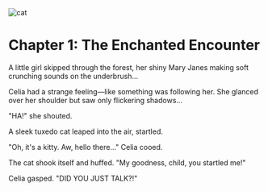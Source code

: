 <img src="https://cdn-icons-png.flaticon.com/256/18548/18548573.png" alt="cat" class="icon">

# Chapter 1: The Enchanted Encounter

<div class="decorative-line"></div>

A little girl skipped through the forest, her shiny Mary Janes making soft crunching sounds on the underbrush...

Celia had a strange feeling—like something was following her. She glanced over her shoulder but saw only flickering shadows...

"HA!" she shouted.

A sleek tuxedo cat leaped into the air, startled.

"Oh, it's a kitty. Aw, hello there..." Celia cooed.

The cat shook itself and huffed. "My goodness, child, you startled me!"

Celia gasped. "DID YOU JUST TALK?!"
